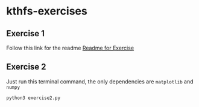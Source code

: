 # kthfs-exercises

## Exercise 1
Follow this link for the readme [Readme for Exercise](https://github.com/albertoxamin/kthfs-exercises/tree/master/exercise1)

## Exercise 2
Just run this terminal command, the only dependencies are `matplotlib` and `numpy`
```bash
python3 exercise2.py
```
